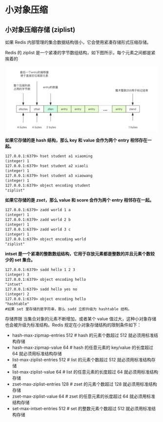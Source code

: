 # 小对象压缩

## 小对象压缩存储 **\(ziplist\)** 

如果 Redis 内部管理的集合数据结构很小，它会使用紧凑存储形式压缩存储。 

Redis 的 ziplist 是一个紧凑的字节数组结构，如下图所示，每个元素之间都是紧挨着的

![](../../.gitbook/assets/image%20%2830%29.png)

**如果它存储的是 hash 结构，那么 key 和 value 会作为两个 entry 相邻存在一起。** 

```text
127.0.0.1:6379> hset student a1 xiaoming
(integer) 1
127.0.0.1:6379> hset student a2 xiaoli
(integer) 1
127.0.0.1:6379> hset student a3 xiaowang
(integer) 1
127.0.0.1:6379> object encoding student
"ziplist"
```

**如果它存储的是** _**zset**_**，那么 value 和 score 会作为两个 entry 相邻存在一起。** 

```text
127.0.0.1:6379> zadd world 1 a
(integer) 1
127.0.0.1:6379> zadd world 2 b
(integer) 1
127.0.0.1:6379> zadd world 3 c
(integer) 1
127.0.0.1:6379> object encoding world
"ziplist"
```

**intset 是一个紧凑的整数数组结构，它用于存放元素都是整数的并且元素个数较少的 set 集合。**

```text
127.0.0.1:6379> sadd hello 1 2 3
(integer) 3
127.0.0.1:6379> object encoding hello
"intset"
127.0.0.1:6379> sadd hello yes no
(integer) 2
127.0.0.1:6379> object encoding hello
"hashtable"
#如果 set 里存储的是字符串，那么 sadd 立即升级为 hashtable 结构。
```

存储界限 当集合对象的元素不断增加，或者某个 value 值过大，这种小对象存储也会被升级为标准结构。Redis 规定在小对象存储结构的限制条件如下：

* hash-max-zipmap-entries 512 \# hash 的元素个数超过 512 就必须用标准结构存储 
* hash-max-zipmap-value 64 \# hash 的任意元素的 key/value 的长度超过 64 就必须用标准结构存储 
* list-max-ziplist-entries 512 \# list 的元素个数超过 512 就必须用标准结构存储
*  list-max-ziplist-value 64 \# list 的任意元素的长度超过 64 就必须用标准结构存储 
* zset-max-ziplist-entries 128 \# zset 的元素个数超过 128 就必须用标准结构存储 
* zset-max-ziplist-value 64 \# zset 的任意元素的长度超过 64 就必须用标准结构存储 
* set-max-intset-entries 512 \# set 的整数元素个数超过 512 就必须用标准结构存储

